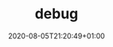 ---
title: debug
description: Debug & troubleshoot your pipelines.
date: 2020-08-05T21:20:49+01:00
lastmod: 2020-08-05T21:20:49+01:00
seo_article_headline: Debug & troubleshoot your task-runner automation pipelines.
seo_description: pypyr provides extensive logging & specific debugging instructions to help troubleshoot your pipelines. 
seo_is_carousel: true
---